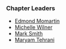 ### Chapter Leaders
* [Edmond Momartin](mailto:edmond.momartin@owasp.org)
* [Michelle Wilner](mailto:michelle.wilner@owasp.org)
* [Mark Smith](mailto:mark.smith@owasp.org)
* [Maryam Tehrani](mailto:maryam.tehrani@owasp.org)

 
